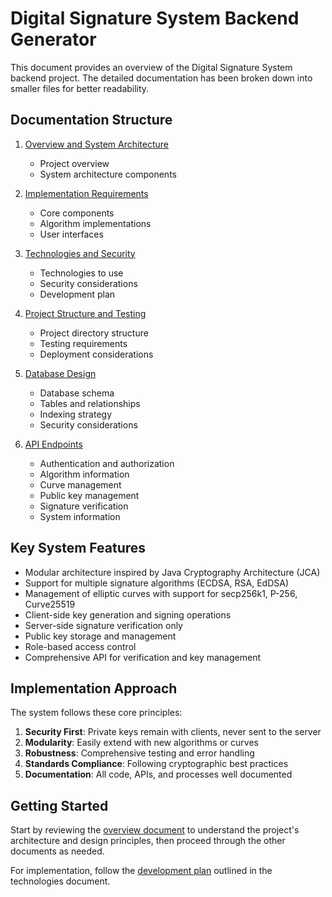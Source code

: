 # Digital Signature System Backend Generator

This document provides an overview of the Digital Signature System backend project. The detailed documentation has been broken down into smaller files for better readability.

## Documentation Structure

1. [Overview and System Architecture](01_overview.md)
   - Project overview
   - System architecture components

2. [Implementation Requirements](02_implementation_requirements.md)
   - Core components
   - Algorithm implementations
   - User interfaces

3. [Technologies and Security](03_technologies_security.md)
   - Technologies to use
   - Security considerations
   - Development plan

4. [Project Structure and Testing](04_project_structure.md)
   - Project directory structure
   - Testing requirements
   - Deployment considerations

5. [Database Design](05_database.md)
   - Database schema
   - Tables and relationships
   - Indexing strategy
   - Security considerations

6. [API Endpoints](06_api_endpoints.md)
   - Authentication and authorization
   - Algorithm information
   - Curve management
   - Public key management
   - Signature verification
   - System information

## Key System Features

- Modular architecture inspired by Java Cryptography Architecture (JCA)
- Support for multiple signature algorithms (ECDSA, RSA, EdDSA)
- Management of elliptic curves with support for secp256k1, P-256, Curve25519
- Client-side key generation and signing operations
- Server-side signature verification only
- Public key storage and management
- Role-based access control
- Comprehensive API for verification and key management

## Implementation Approach

The system follows these core principles:

1. **Security First**: Private keys remain with clients, never sent to the server
2. **Modularity**: Easily extend with new algorithms or curves
3. **Robustness**: Comprehensive testing and error handling
4. **Standards Compliance**: Following cryptographic best practices
5. **Documentation**: All code, APIs, and processes well documented

## Getting Started

Start by reviewing the [overview document](01_overview.md) to understand the project's architecture and design principles, then proceed through the other documents as needed.

For implementation, follow the [development plan](03_technologies_security.md#development-plan) outlined in the technologies document.